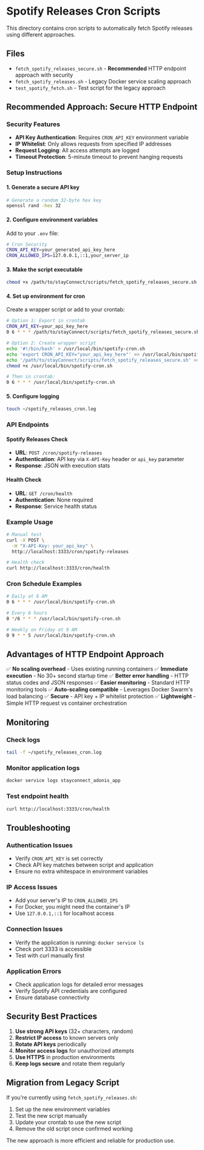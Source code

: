 # Spotify Releases Cron Scripts

This directory contains cron scripts to automatically fetch Spotify releases using different approaches.

## Files

- `fetch_spotify_releases_secure.sh` - **Recommended** HTTP endpoint approach with security
- `fetch_spotify_releases.sh` - Legacy Docker service scaling approach
- `test_spotify_fetch.sh` - Test script for the legacy approach

## Recommended Approach: Secure HTTP Endpoint

### Security Features

- **API Key Authentication**: Requires `CRON_API_KEY` environment variable
- **IP Whitelist**: Only allows requests from specified IP addresses
- **Request Logging**: All access attempts are logged
- **Timeout Protection**: 5-minute timeout to prevent hanging requests

### Setup Instructions

#### 1. Generate a secure API key

```bash
# Generate a random 32-byte hex key
openssl rand -hex 32
```

#### 2. Configure environment variables

Add to your `.env` file:

```bash
# Cron Security
CRON_API_KEY=your_generated_api_key_here
CRON_ALLOWED_IPS=127.0.0.1,::1,your_server_ip
```

#### 3. Make the script executable

```bash
chmod +x /path/to/stayConnect/scripts/fetch_spotify_releases_secure.sh
```

#### 4. Set up environment for cron

Create a wrapper script or add to your crontab:

```bash
# Option 1: Export in crontab
CRON_API_KEY=your_api_key_here
0 6 * * * /path/to/stayConnect/scripts/fetch_spotify_releases_secure.sh

# Option 2: Create wrapper script
echo '#!/bin/bash' > /usr/local/bin/spotify-cron.sh
echo 'export CRON_API_KEY="your_api_key_here"' >> /usr/local/bin/spotify-cron.sh
echo '/path/to/stayConnect/scripts/fetch_spotify_releases_secure.sh' >> /usr/local/bin/spotify-cron.sh
chmod +x /usr/local/bin/spotify-cron.sh

# Then in crontab:
0 6 * * * /usr/local/bin/spotify-cron.sh
```

#### 5. Configure logging

```bash
touch ~/spotify_releases_cron.log
```

### API Endpoints

#### Spotify Releases Check
- **URL**: `POST /cron/spotify-releases`
- **Authentication**: API key via `X-API-Key` header or `api_key` parameter
- **Response**: JSON with execution stats

#### Health Check
- **URL**: `GET /cron/health`
- **Authentication**: None required
- **Response**: Service health status

### Example Usage

```bash
# Manual test
curl -X POST \
  -H "X-API-Key: your_api_key" \
  http://localhost:3333/cron/spotify-releases

# Health check
curl http://localhost:3333/cron/health
```

### Cron Schedule Examples

```bash
# Daily at 6 AM
0 6 * * * /usr/local/bin/spotify-cron.sh

# Every 6 hours
0 */6 * * * /usr/local/bin/spotify-cron.sh

# Weekly on Friday at 9 AM
0 9 * * 5 /usr/local/bin/spotify-cron.sh
```

## Advantages of HTTP Endpoint Approach

✅ **No scaling overhead** - Uses existing running containers
✅ **Immediate execution** - No 30+ second startup time
✅ **Better error handling** - HTTP status codes and JSON responses
✅ **Easier monitoring** - Standard HTTP monitoring tools
✅ **Auto-scaling compatible** - Leverages Docker Swarm's load balancing
✅ **Secure** - API key + IP whitelist protection
✅ **Lightweight** - Simple HTTP request vs container orchestration

## Monitoring

### Check logs
```bash
tail -f ~/spotify_releases_cron.log
```

### Monitor application logs
```bash
docker service logs stayconnect_adonis_app
```

### Test endpoint health
```bash
curl http://localhost:3333/cron/health
```

## Troubleshooting

### Authentication Issues
- Verify `CRON_API_KEY` is set correctly
- Check API key matches between script and application
- Ensure no extra whitespace in environment variables

### IP Access Issues
- Add your server's IP to `CRON_ALLOWED_IPS`
- For Docker, you might need the container's IP
- Use `127.0.0.1,::1` for localhost access

### Connection Issues
- Verify the application is running: `docker service ls`
- Check port 3333 is accessible
- Test with curl manually first

### Application Errors
- Check application logs for detailed error messages
- Verify Spotify API credentials are configured
- Ensure database connectivity

## Security Best Practices

1. **Use strong API keys** (32+ characters, random)
2. **Restrict IP access** to known servers only
3. **Rotate API keys** periodically
4. **Monitor access logs** for unauthorized attempts
5. **Use HTTPS** in production environments
6. **Keep logs secure** and rotate them regularly

## Migration from Legacy Script

If you're currently using `fetch_spotify_releases.sh`:

1. Set up the new environment variables
2. Test the new script manually
3. Update your crontab to use the new script
4. Remove the old script once confirmed working

The new approach is more efficient and reliable for production use.